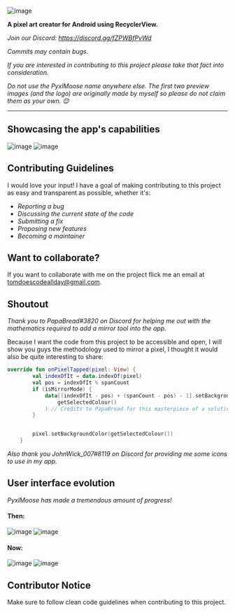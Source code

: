 ![image](https://user-images.githubusercontent.com/50536495/139613827-1d5ea69b-5ffc-4413-86ae-cba9c4e8160d.png)

**A pixel art creator for Android using RecyclerView.**

_Join our Discord: https://discord.gg/fZPWBfPvWd_

_Commits may contain bugs._

_If you are interested in contributing to this project please take that fact into consideration._

_Do not use the PyxlMoose name anywhere else. The first two preview images (and the logo) are originally made by myself so please do not claim them as your own. 😊_

----
## Showcasing the app's capabilities
![image](https://user-images.githubusercontent.com/50536495/139620161-c0ef2fc9-12e5-4404-a269-c9e7023a6e87.png)
![image](https://user-images.githubusercontent.com/50536495/139562893-ea67558d-24c3-416b-a802-8898805d5514.png)

## Contributing Guidelines
I would love your input! I have a goal of making contributing to this project as easy and transparent as possible, whether it's:

- _Reporting a bug_
- _Discussing the current state of the code_
- _Submitting a fix_
- _Proposing new features_
- _Becoming a maintainer_

## Want to collaborate?
If you want to collaborate with me on the project flick me an email at tomdoescodeallday@gmail.com.

## Shoutout
_Thank you to PapaBread#3820 on Discord for helping me out with the mathematics required to add a mirror tool into the app._

Because I want the code from this project to be accessible and open, I will show you guys the methodology used to mirror a pixel, I thought it would also be quite interesting to share:

``` Kotlin
override fun onPixelTapped(pixel: View) {
        val indexOfIt = data.indexOf(pixel)
        val pos = indexOfIt % spanCount
        if (isMirrorMode) {
            data[(indexOfIt - pos) + (spanCount - pos) - 1].setBackgroundColor(
                getSelectedColour()
            ) // Credits to PapaBread for this masterpiece of a solution
        }


        pixel.setBackgroundColor(getSelectedColour())
    }
```

_Also thank you JohnWick_007#8119 on Discord for providing me some icons to use in my app._

## User interface evolution

_PyxlMoose has made a tremendous amount of progress!_

#### Then:

![image](https://user-images.githubusercontent.com/50536495/139565804-fe80c56c-7d92-46b0-bd24-9d7f328962f0.png)
![image](https://user-images.githubusercontent.com/50536495/139565798-65f42d72-81a7-4a2e-ae5e-0816fa07d0db.png)

#### Now:
![image](https://user-images.githubusercontent.com/50536495/139565858-d55ce8d8-d9e6-4c2e-adae-451cd73fcb91.png)
![image](https://user-images.githubusercontent.com/50536495/139565849-17e280c6-65ef-40c0-b693-67b5b9e906db.png)


## Contributor Notice

Make sure to follow clean code guidelines when contributing to this project.
